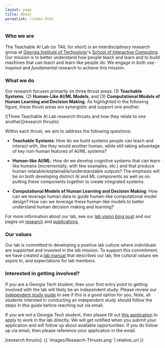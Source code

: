```yaml
---
layout: page
title: About
permalink: /index.html
---
```


### Who we are

The Teachable AI Lab (or TAIL for short) is an interdisciplinary research group at
[Georgia Institute of Technology][gt home]'s [School of Interactive Computing][ic
home]. Our mission is to better understand how people teach and learn and to
build machines that can teach and learn like people do. We engage in both
_use-inspired_ and _fundamental_ research to achieve this mission.

### What we do

Our research focuses primarily on three thrust areas: (1) **Teachable
Systems**, (2) **Human-Like AI/ML Models**, and (3) **Computational Models of
Human Learning and Decision Making**. As highlighted in the following figure,
these thrust areas are synergistic and support one another.

![Three Teachable AI Lab research thrusts and how they relate to one
another][research thrusts]

Within each thrust, we aim to address the following questions:

- **Teachable Systems**: How do we build systems people can teach and interact
  with, like they would another human, while still taking advantage of key
  non-human features of AI/ML systems?

- **Human-like AI/ML**: How do we develop cognitive systems that can learn like
  humans (incrementally, with few examples, etc.) and that produce human
  relatable/explainable/understandable outputs? The emphasis will be on both
  developing distinct AI and ML components as well as on putting these
  components together to create integrated systems.

- **Computational Models of Human Learning and Decision Making**: How can we
  leverage human data to guide human-like computational model design? How can
  we leverage these human-like models to better understand human decision
  making and learning?

For more information about our lab, see our [lab vision blog post][lab vision
blogpost]  and our pages on [research](research.html) and
[publications](publications.html).

### Our values

Our lab is committed to developing a positive lab culture where individuals
are supported and invested in the lab mission. To support this commitment,
we have created a [lab manual][lab manual] that describes our lab, the cultural
values we aspire to, and expectations for lab members.

### Interested in getting involved?


If you are a Georgia Tech student, then your first entry point to getting involved with the lab will likely be an independent study. Please review our [independent study guide][independent study guide] to see if this is a good option for you. Note, all students intersted in conducting an independent study should follow the steps in this guide before reaching out via email.

If you are not a Georgia Tech student, then please fill out [this
application][tail-application] to apply to work in the lab directly. We will get
notified when you submit your application and will follow up about available
opportunities. If you do follow up via email, then please reference your
application in the email.

[independent study guide]: https://tail.cc.gatech.edu/independent_study/
[tail-application]: https://forms.office.com/r/455mrxTSFa
[lab vision blogpost]: /vision/
[lab manual]: /manual/
[gt home]: https://gatech.edu
[ic home]: https://ic.gatech.edu
[research thrusts]: {{ 'images/Research-Thrusts.png' | relative_url }}
